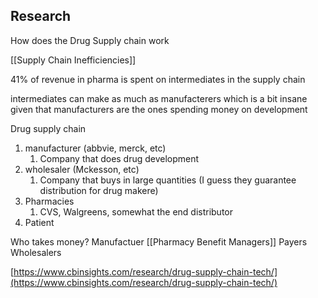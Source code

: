 ## Research

How does the Drug Supply chain work

[[Supply Chain Inefficiencies]]

41% of revenue in pharma is spent on intermediates in the supply chain

intermediates can make as much as manufacterers which is a bit insane given that manufacturers are the ones spending money on development


Drug supply chain 

1. manufacturer (abbvie, merck, etc)
	1. Company that does drug development
2. wholesaler (Mckesson, etc)
	1. Company that buys in large quantities (I guess they guarantee distribution for drug makere)
3. Pharmacies
	1. CVS, Walgreens, somewhat the end distributor
4. Patient

Who takes money?
Manufactuer
[[Pharmacy Benefit Managers]]
Payers
Wholesalers

[https://www.cbinsights.com/research/drug-supply-chain-tech/](https://www.cbinsights.com/research/drug-supply-chain-tech/)